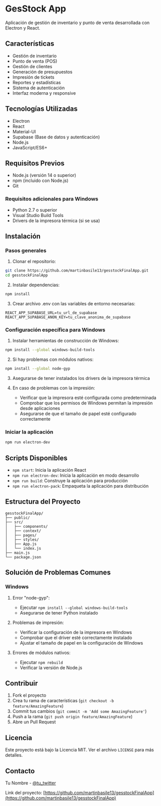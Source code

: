 # GesStock App

Aplicación de gestión de inventario y punto de venta desarrollada con Electron y React.

## Características

- Gestión de inventario
- Punto de venta (POS)
- Gestión de clientes
- Generación de presupuestos
- Impresión de tickets
- Reportes y estadísticas
- Sistema de autenticación
- Interfaz moderna y responsive

## Tecnologías Utilizadas

- Electron
- React
- Material-UI
- Supabase (Base de datos y autenticación)
- Node.js
- JavaScript/ES6+

## Requisitos Previos

- Node.js (versión 14 o superior)
- npm (incluido con Node.js)
- Git

### Requisitos adicionales para Windows
- Python 2.7 o superior
- Visual Studio Build Tools
- Drivers de la impresora térmica (si se usa)

## Instalación

### Pasos generales

1. Clonar el repositorio:
```bash
git clone https://github.com/martinbasile13/gesstockFinalApp.git
cd gesstockFinalApp
```

2. Instalar dependencias:
```bash
npm install
```

3. Crear archivo .env con las variables de entorno necesarias:
```env
REACT_APP_SUPABASE_URL=tu_url_de_supabase
REACT_APP_SUPABASE_ANON_KEY=tu_clave_anonima_de_supabase
```

### Configuración específica para Windows

1. Instalar herramientas de construcción de Windows:
```bash
npm install --global windows-build-tools
```

2. Si hay problemas con módulos nativos:
```bash
npm install --global node-gyp
```

3. Asegurarse de tener instalados los drivers de la impresora térmica

4. En caso de problemas con la impresión:
   - Verificar que la impresora esté configurada como predeterminada
   - Comprobar que los permisos de Windows permitan la impresión desde aplicaciones
   - Asegurarse de que el tamaño de papel esté configurado correctamente

### Iniciar la aplicación

```bash
npm run electron-dev
```

## Scripts Disponibles

- `npm start`: Inicia la aplicación React
- `npm run electron-dev`: Inicia la aplicación en modo desarrollo
- `npm run build`: Construye la aplicación para producción
- `npm run electron-pack`: Empaqueta la aplicación para distribución

## Estructura del Proyecto

```
gesstockFinalApp/
├── public/
├── src/
│   ├── components/
│   ├── context/
│   ├── pages/
│   ├── styles/
│   ├── App.js
│   └── index.js
├── main.js
└── package.json
```

## Solución de Problemas Comunes

### Windows
1. Error "node-gyp":
   - Ejecutar `npm install --global windows-build-tools`
   - Asegurarse de tener Python instalado

2. Problemas de impresión:
   - Verificar la configuración de la impresora en Windows
   - Comprobar que el driver esté correctamente instalado
   - Ajustar el tamaño de papel en la configuración de Windows

3. Errores de módulos nativos:
   - Ejecutar `npm rebuild`
   - Verificar la versión de Node.js

## Contribuir

1. Fork el proyecto
2. Crea tu rama de características (`git checkout -b feature/AmazingFeature`)
3. Commit tus cambios (`git commit -m 'Add some AmazingFeature'`)
4. Push a la rama (`git push origin feature/AmazingFeature`)
5. Abre un Pull Request

## Licencia

Este proyecto está bajo la Licencia MIT. Ver el archivo `LICENSE` para más detalles.

## Contacto

Tu Nombre - [@tu_twitter](https://twitter.com/tu_twitter)

Link del proyecto: [https://github.com/martinbasile13/gesstockFinalApp](https://github.com/martinbasile13/gesstockFinalApp) 